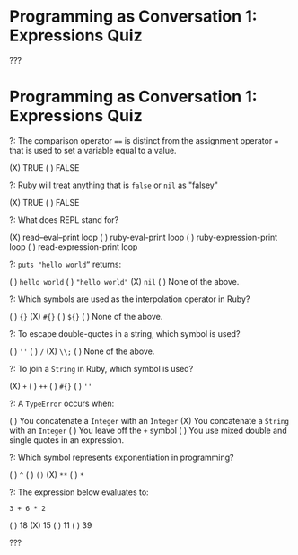 # Programming as Conversation 1: Expressions Quiz

???

# Programming as Conversation 1: Expressions Quiz

?: The comparison operator `==` is distinct from the assignment operator `=` that is used to set a variable equal to a value.

(X) TRUE
( ) FALSE

?: Ruby will treat anything that is `false` or `nil` as "falsey"

(X) TRUE
( ) FALSE

?: What does REPL stand for?

(X) read–eval–print loop
( ) ruby-eval-print loop
( ) ruby-expression-print loop
( ) read-expression-print loop

?: ```puts "hello world”``` returns:

( ) `hello world`
( ) `"hello world"`
(X) `nil`
( ) None of the above.

?: Which symbols are used as the interpolation operator in Ruby?

( ) `{}`
(X) `#{}`
( ) `${}`
( ) None of the above.

?: To escape double-quotes in a string, which symbol is used?

( ) `''`
( ) `/`
(X) `\\;`
( ) None of the above.

?:  To join a `String` in Ruby, which symbol is used?

(X) `+`
( ) `++`
( ) `#{}`
( ) `''`

?: A  `TypeError` occurs when:

( ) You concatenate a `Integer` with an `Integer`
(X) You concatenate a `String` with an `Integer`
( ) You leave off the `+` symbol
( ) You use mixed double and single quotes in an expression.

?: Which symbol represents exponentiation in programming?

( ) `^`
( ) `()`
(X) `**`
( ) `*`

?: The expression below evaluates to:

```
3 + 6 * 2
```
( ) 18
(X) 15
( ) 11
( ) 39

???
